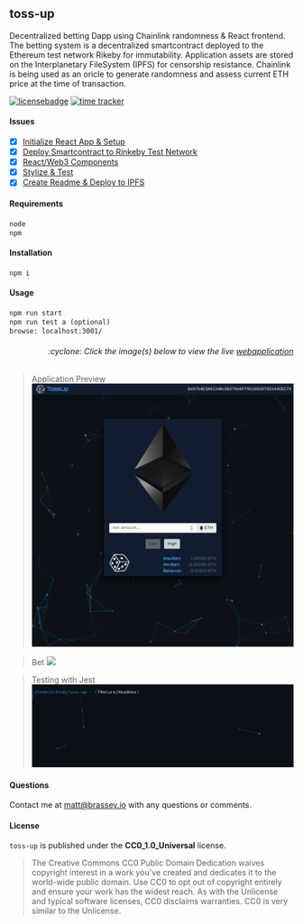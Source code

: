## toss-up
Decentralized betting Dapp using Chainlink randomness & React frontend. The betting system is a decentralized smartcontract deployed to the Ethereum test network Rikeby for immutability. Application assets are stored on the Interplanetary FileSystem (IPFS) for censorship resistance. Chainlink is being used as an oricle to generate randomness and assess current ETH price at the time of transaction.

[![licensebadge](https://img.shields.io/badge/license-CC0_1.0_Universal-blue)](https://github.com/MBrassey/toss-up/blob/main/LICENSE)
[![time tracker](https://wakatime.com/badge/github/MBrassey/toss-up.svg?start=2020-12-21&end=2020-12-27)](https://wakatime.com/@532855a8-3081-4600-a53d-4262beb65d14/projects/gleqrtvsjb?start=2020-12-21&end=2020-12-27)

#### Issues

- [x] [Initialize React App & Setup](https://github.com/MBrassey/toss-up/issues/1)
- [x] [Deploy Smartcontract to Rinkeby Test Network ](https://github.com/MBrassey/toss-up/issues/2)
- [x] [React/Web3 Components](https://github.com/MBrassey/toss-up/issues/3)
- [x] [Stylize & Test](https://github.com/MBrassey/toss-up/issues/4)
- [x] [Create Readme & Deploy to IPFS](https://github.com/MBrassey/toss-up/issues/5)

#### Requirements

    node
    npm

#### Installation

    npm i

#### Usage

    npm run start
    npm run test a (optional)
    browse: localhost:3001/

<h6><p align="right">:cyclone: Click the image(s) below to view the live <a id="Screenshots" href="https://brassey.io/">webapplication</a></p></h6>

> Application Preview
> [<img src="./src/assets/Screenshot.png">](https://brassey.io/)

> Bet
> [<img src="./src/assets/Bet2.gif">](https://brassey.io/)

> Testing with Jest
> [<img src="./src/assets/Test.gif">](https://wakatime.com/@532855a8-3081-4600-a53d-4262beb65d14/projects/gleqrtvsjb?start=2020-12-21&end=2020-12-27)

#### Questions

Contact me at [matt@brassey.io](mailto:matt@brassey.io) with any questions or comments.

#### License

`toss-up` is published under the **CC0_1.0_Universal** license.

> The Creative Commons CC0 Public Domain Dedication waives copyright interest in a work you've created and dedicates it to the world-wide public domain. Use CC0 to opt out of copyright entirely and ensure your work has the widest reach. As with the Unlicense and typical software licenses, CC0 disclaims warranties. CC0 is very similar to the Unlicense.

